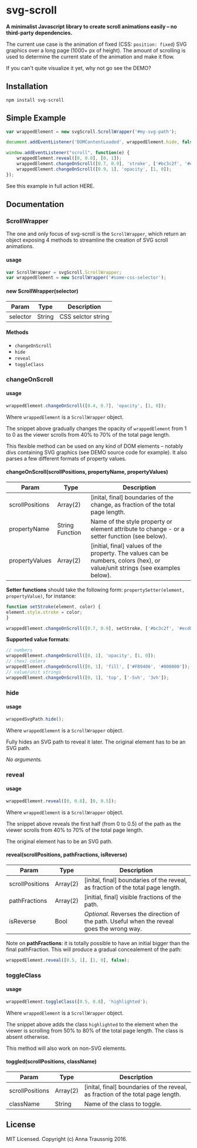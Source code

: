 svg-scroll
==========

**A minimalist Javascript library to create scroll animations easily – no third-party dependencies.**

The current use case is the animation of fixed (CSS: `position: fixed`) SVG graphics over a long page (1000+ px of height). The amount of scrolling is used to determine the current state of the animation and make it flow.

If you can't quite visualize it yet, why not go see the DEMO? 

## Installation

```
npm install svg-scroll
```

## Simple Example

```javascript
var wrappedElement = new svgScroll.ScrollWrapper('#my-svg-path');

document.addEventListener('DOMContentLoaded', wrappedElement.hide, false);

window.addEventListener("scroll", function(e) {
    wrappedElement.reveal([0, 0.8], [0, 1]);
    wrappedElement.changeOnScroll([0.7, 0.9], 'stroke', ['#bc3c2f', '#ecd093']);
    wrappedElement.changeOnScroll([0.9, 1], 'opacity', [1, 0]);
});
```
See this example in full action HERE.

## Documentation

### ScrollWrapper

The one and only focus of svg-scroll is the `ScrollWrapper`, which return an object exposing 4 methods to streamline the creation of SVG scroll animations.

#### usage

```javascript
var ScrollWrapper = svgScroll.ScrollWrapper;
var wrappedElement = new ScrollWrapper('#some-css-selector');
```
#### new ScrollWrapper(selector)

| Param   |      Type      |  Description |
|----------|:-------------:|--------------|
| selector |  String | CSS selctor string |

#### Methods

+ `changeOnScroll`
+ `hide`
+ `reveal` 
+ `toggleClass`

### changeOnScroll

#### usage

```javascript
wrappedElement.changeOnScroll([0.4, 0.7], 'opacity', [1, 0]);
```

Where `wrappedElement` is a `ScrollWrapper` object. 

The snippet above gradually changes the opacity of `wrappedElement` from 1 to 0 as the viewer scrolls from 40% to 70% of the total page length.

This flexible method can be used on any kind of DOM elements – notably divs containing SVG graphics (see DEMO source code for example). It also parses a few different formats of property values.

#### changeOnScroll(scrollPositions, propertyName, propertyValues)

| Param   |      Type      |  Description |
|---------|----------------|--------------|
| scrollPositions |  Array(2) | [inital, final] boundaries of the change, as fraction of the total page length.| 
| propertyName |  String  Function  | Name of the style property or element attribute to change - or a setter function (see below).|
| propertyValues |  Array(2)  | [initial, final] values of the property. The values can be numbers, colors (hex), or value/unit strings (see examples below).  |

**Setter functions** should take the following form: 
`propertySetter(element, propertyValue)`, for instance: 

```javascript
function setStroke(element, color) {
element.style.stroke = color;
}

wrappedElement.changeOnScroll([0.7, 0.9], setStroke, ['#bc3c2f', '#ecd093']);
```

**Supported value formats**:

```javascript
// numbers
wrappedElement.changeOnScroll([0, 1], 'opacity', [1, 0]);
// (hex) colors
wrappedElement.changeOnScroll([0, 1], 'fill', ['#F89406', '#000000']);
// value/unit strings
wrappedElement.changeOnScroll([0, 1], 'top', ['-5vh', '3vh']);
```

### hide

#### usage

```javascript
wrappedSvgPath.hide();
```

Where `wrappedElement` is a `ScrollWrapper` object. 

Fully hides an SVG path to reveal it later. The original element has to be an SVG path.

*No arguments.*

### reveal

#### usage

```javascript
wrappedElement.reveal([0, 0.8], [0, 0.5]);
```

Where `wrappedElement` is a `ScrollWrapper` object.

The snippet above reveals the first half (from 0 to 0.5) of the path as the viewer scrolls from 40% to 70% of the total page length.

The original element has to be an SVG path.

#### reveal(scrollPositions, pathFractions, isReverse)

| Param   |      Type      |  Description |
|---------|----------------|--------------|
| scrollPositions |  Array(2) | [inital, final] boundaries of the reveal, as fraction of the total page length.| 
| pathFractions |  Array(2)  | [initial, final] visible fractions of the path.  |
| isReverse | Bool  | *Optional.* Reverses the direction of the path. Useful when the reveal goes the wrong way. |

Note on **pathFractions**: it is totally possible to have an initial  bigger than the final pathFraction. This will produce a gradual concealement of the path:

```javascript
wrappedElement.reveal([0.5, 1], [1, 0], false);
```

### toggleClass

#### usage

```javascript
wrappedElement.toggleClass([0.5, 0.8], 'highlighted');
```

Where `wrappedElement` is a `ScrollWrapper` object.

The snippet above adds the class `highlighted` to the element when the viewer is scrolling from 50% to 80% of the total page length. The class is absent otherwise.

This method will also work on non-SVG elements.

#### toggled(scrollPositions, className)

| Param   |      Type      |  Description |
|---------|----------------|--------------|
| scrollPositions |  Array(2) | [inital, final] boundaries of the reveal, as fraction of the total page length.| 
| className | String  | Name of the class to toggle. |

## License

MIT Licensed. Copyright (c) Anna Traussnig 2016.